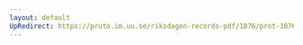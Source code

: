 ```yaml
---
layout: default
UpRedirect: https://pruto.im.uu.se/riksdagen-records-pdf/1876/prot-1876--ak--002/prot-1876--ak--002_014.pdf
---
```

